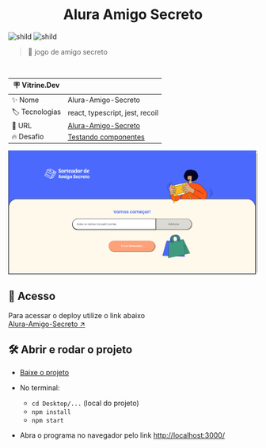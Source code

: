 <div align="center">
	<h1>Alura Amigo Secreto</h1>
</div>


![shild](https://img.shields.io/github/repo-size/lucash-barbosa/Alura-Amigo-Secreto)
![shild](https://img.shields.io/github/last-commit/lucash-barbosa/Alura-Amigo-Secreto)

> :book: jogo de amigo secreto

<br>

| :placard: Vitrine.Dev |     |
| -------------  | --- |
| :sparkles: Nome        | Alura-Amigo-Secreto
| :label: Tecnologias | react, typescript, jest, recoil
| :rocket: URL         | <a href="alura-amigo-secreto-mu.vercel.app">Alura-Amigo-Secreto</a>
| :fire: Desafio     | <a href="https://cursos.alura.com.br/course/react-testando-componentes">Testando componentes</a>
                                                  
![Alura-Amigo-Secreto](screenshot.png#vitrinedev)

## 🚀 Acesso
Para acessar o deploy utilize o link abaixo
<br>
[Alura-Amigo-Secreto ↗️](https://alura-amigo-secreto-mu.vercel.app)

## 🛠️ Abrir e rodar o projeto
- [Baixe o projeto](https://github.com/lucash-barbosa/Alura-Amigo-Secreto/archive/refs/heads/main.zip)
  
- No terminal:
  - `cd Desktop/...` (local do projeto)
  - `npm install`
  - `npm start`

- Abra o programa no navegador pelo link <a href="http://localhost:3000/">http://localhost:3000/</a>
